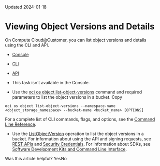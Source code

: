 Updated 2024-01-18
# Viewing Object Versions and Details
On Compute Cloud@Customer, you can list object versions and details using the CLI and API.
  * [Console](https://docs.oracle.com/en-us/iaas/compute-cloud-at-customer/topics/object/viewing-object-versions-and-details.htm)
  * [CLI](https://docs.oracle.com/en-us/iaas/compute-cloud-at-customer/topics/object/viewing-object-versions-and-details.htm)
  * [API](https://docs.oracle.com/en-us/iaas/compute-cloud-at-customer/topics/object/viewing-object-versions-and-details.htm)


  * This task isn't available in the Console.
  * Use the [oci os object list-object-versions](https://docs.oracle.com/iaas/tools/oci-cli/latest/oci_cli_docs/cmdref/os/object/list-object-versions.html) command and required parameters to list the object versions in a bucket.
Copy
```
oci os object list-object-versions --namespace-name <object_storage_namespace> --bucket-name <bucket_name> [OPTIONS]
```

For a complete list of CLI commands, flags, and options, see the [Command Line Reference](https://docs.oracle.com/iaas/tools/oci-cli/latest/oci_cli_docs/index.html).
  * Use the [ListObjectVersion](https://docs.oracle.com/iaas/api/#/en/objectstorage/latest/Object/ListObjectVersions) operation to list the object versions in a bucket.
For information about using the API and signing requests, see [REST APIs](https://docs.oracle.com/iaas/Content/API/Concepts/usingapi.htm#REST_APIs) and [Security Credentials](https://docs.oracle.com/iaas/Content/General/Concepts/credentials.htm). For information about SDKs, see [Software Development Kits and Command Line Interface](https://docs.oracle.com/iaas/Content/API/Concepts/sdks.htm#Software_Development_Kits_and_Command_Line_Interface).


Was this article helpful?
YesNo

